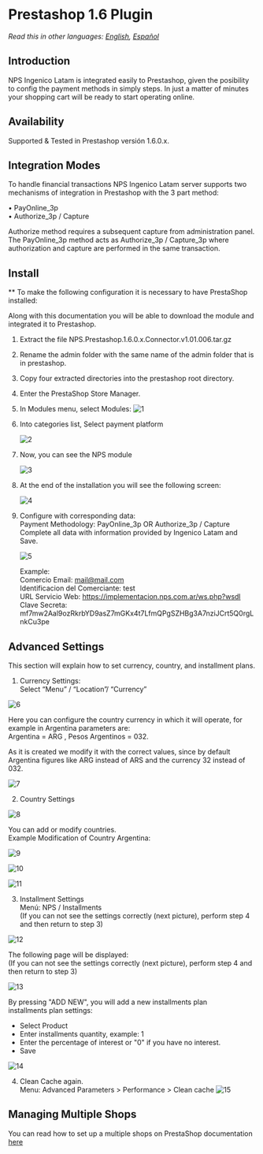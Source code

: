 # Prestashop 1.6 Plugin

*Read this in other languages: [English](README.md), [Español](README.es.md)*

## Introduction

NPS Ingenico Latam is integrated easily to Prestashop, given the posibility to config the payment methods in simply steps. In just a matter of minutes your shopping cart will be ready to start operating online.

## Availability

Supported & Tested in Prestashop versión 1.6.0.x.

## Integration Modes

To handle financial transactions NPS Ingenico Latam server supports two mechanisms of integration in Prestashop with the 3 part method:     

•	PayOnline_3p  
•	Authorize_3p / Capture

Authorize method requires a subsequent capture from administration panel.       
The PayOnline_3p method acts as Authorize_3p / Capture_3p where authorization and capture are performed in the same transaction.        


## Install

** To make the following configuration it is necessary to have PrestaShop installed:

  Along with this documentation you will be able to download the module and integrated it to Prestashop.

1. Extract the file NPS.Prestashop.1.6.0.x.Connector.v1.01.006.tar.gz

2. Rename the admin folder with the same name of the admin folder that is in prestashop.

3. Copy four extracted directories into the prestashop root directory.

4. Enter the PrestaShop Store Manager.

5. In Modules menu, select Modules:
    ![1](https://cloud.githubusercontent.com/assets/24914148/25529881/65136ea0-2bfa-11e7-841f-7251dda04e76.png)

6. Into categories list, Select payment platform

    ![2](https://cloud.githubusercontent.com/assets/24914148/25529882/651736fc-2bfa-11e7-860e-ea96e1955d17.png)

7. Now, you can see the NPS module

    ![3](https://cloud.githubusercontent.com/assets/24914148/25529883/651856f4-2bfa-11e7-8243-2ea60883ce76.png)

8. At the end of the installation you will see the following screen:

    ![4](https://cloud.githubusercontent.com/assets/24914148/25529884/65226ec8-2bfa-11e7-9d4e-73f9c05b034d.png)

9. Configure with corresponding data:   
  Payment Methodology: PayOnline_3p OR Authorize_3p / Capture   
  Complete all data with information provided by Ingenico Latam and Save.   

    ![5](https://cloud.githubusercontent.com/assets/24914148/25529885/652b101e-2bfa-11e7-984a-dc58bf8f5883.png)

    Example:    
   Comercio Email: mail@mail.com       
   Identificacion del Comerciante: test        
   URL Servicio Web: https://implementacion.nps.com.ar/ws.php?wsdl     
   Clave Secreta: mf7mw2Aal9ozRkrbYD9asZ7mGKx4t7LfmQPgSZHBg3A7nziJCrt5Q0rgLnkCu3pe    

## Advanced Settings

This section will explain how to set currency, country, and installment plans.

1. Currency Settings:        
     Select “Menu” / “Location”/ “Currency”

  ![6](https://cloud.githubusercontent.com/assets/24914148/25529886/654ad58e-2bfa-11e7-8bf2-e15400ba5c80.png)

  Here you can configure the country currency in which it will operate, for example in Argentina parameters are:    
  Argentina = ARG   ,  Pesos Argentinos = 032.        

  As it is created we modify it with the correct values, since by default Argentina figures like ARG instead of ARS and the currency 32 instead of 032.

  ![7](https://cloud.githubusercontent.com/assets/24914148/25529887/654e293c-2bfa-11e7-9958-643809a2b39c.png)

2. Country Settings

  ![8](https://cloud.githubusercontent.com/assets/24914148/25529888/655130f0-2bfa-11e7-9764-78785281a577.png)

  You can add or modify countries.       
  Example Modification of Country Argentina:

  ![9](https://cloud.githubusercontent.com/assets/24914148/25529889/6553adbc-2bfa-11e7-90e2-ea6229c132dd.png)

  ![10](https://cloud.githubusercontent.com/assets/24914148/25529875/64d71fc2-2bfa-11e7-8be3-bd03206b6dc2.png)

  ![11](https://cloud.githubusercontent.com/assets/24914148/25529876/64e08576-2bfa-11e7-974f-63483ce33ddd.png)

3. Installment Settings   
    Menú: NPS / Installments        
    (If you can not see the settings correctly (next picture), perform step 4 and then return to step 3)

  ![12](https://cloud.githubusercontent.com/assets/24914148/25529877/64e3420c-2bfa-11e7-9516-0e2e07d4644b.png)

  The following page will be displayed:        
  (If you can not see the settings correctly (next picture), perform step 4 and then return to step 3)

  ![13](https://cloud.githubusercontent.com/assets/24914148/25529879/64e62e54-2bfa-11e7-92cf-951002c0e872.png)

  By pressing "ADD NEW", you will add a new installments plan   
  installments plan settings:   
  + Select Product  
  + Enter installments quantity, example: 1   
  + Enter the percentage of interest or "0" if you have no interest.  
  + Save    

  ![14](https://cloud.githubusercontent.com/assets/24914148/25529878/64e501dc-2bfa-11e7-9708-6a4f0c475b01.png)

4. Clean Cache again.      
    Menu: Advanced Parameters > Performance > Clean cache
  ![15](https://cloud.githubusercontent.com/assets/24914148/25529880/64eb2846-2bfa-11e7-92b7-5eb025939758.png)


  ## Managing Multiple Shops

  You can read how to set up a multiple shops on PrestaShop documentation  [here](http://doc.prestashop.com/display/PS16/Managing+Multiple+Shops)
